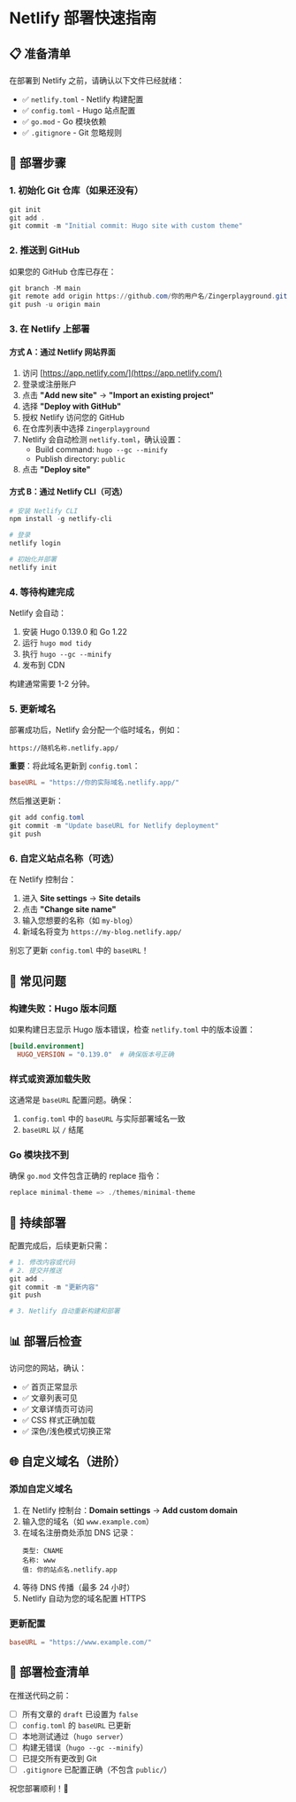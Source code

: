 # Netlify 部署快速指南

## 📋 准备清单

在部署到 Netlify 之前，请确认以下文件已经就绪：

- ✅ `netlify.toml` - Netlify 构建配置
- ✅ `config.toml` - Hugo 站点配置
- ✅ `go.mod` - Go 模块依赖
- ✅ `.gitignore` - Git 忽略规则

## 🚀 部署步骤

### 1. 初始化 Git 仓库（如果还没有）

```powershell
git init
git add .
git commit -m "Initial commit: Hugo site with custom theme"
```

### 2. 推送到 GitHub

如果您的 GitHub 仓库已存在：

```powershell
git branch -M main
git remote add origin https://github.com/你的用户名/Zingerplayground.git
git push -u origin main
```

### 3. 在 Netlify 上部署

#### 方式 A：通过 Netlify 网站界面

1. 访问 [https://app.netlify.com/](https://app.netlify.com/)
2. 登录或注册账户
3. 点击 **"Add new site"** → **"Import an existing project"**
4. 选择 **"Deploy with GitHub"**
5. 授权 Netlify 访问您的 GitHub
6. 在仓库列表中选择 `Zingerplayground`
7. Netlify 会自动检测 `netlify.toml`，确认设置：
   - Build command: `hugo --gc --minify`
   - Publish directory: `public`
8. 点击 **"Deploy site"**

#### 方式 B：通过 Netlify CLI（可选）

```powershell
# 安装 Netlify CLI
npm install -g netlify-cli

# 登录
netlify login

# 初始化并部署
netlify init
```

### 4. 等待构建完成

Netlify 会自动：
1. 安装 Hugo 0.139.0 和 Go 1.22
2. 运行 `hugo mod tidy`
3. 执行 `hugo --gc --minify`
4. 发布到 CDN

构建通常需要 1-2 分钟。

### 5. 更新域名

部署成功后，Netlify 会分配一个临时域名，例如：
```
https://随机名称.netlify.app/
```

**重要**：将此域名更新到 `config.toml`：

```toml
baseURL = "https://你的实际域名.netlify.app/"
```

然后推送更新：

```powershell
git add config.toml
git commit -m "Update baseURL for Netlify deployment"
git push
```

### 6. 自定义站点名称（可选）

在 Netlify 控制台：
1. 进入 **Site settings** → **Site details**
2. 点击 **"Change site name"**
3. 输入您想要的名称（如 `my-blog`）
4. 新域名将变为 `https://my-blog.netlify.app/`

别忘了更新 `config.toml` 中的 `baseURL`！

## 🔧 常见问题

### 构建失败：Hugo 版本问题

如果构建日志显示 Hugo 版本错误，检查 `netlify.toml` 中的版本设置：

```toml
[build.environment]
  HUGO_VERSION = "0.139.0"  # 确保版本号正确
```

### 样式或资源加载失败

这通常是 `baseURL` 配置问题。确保：
1. `config.toml` 中的 `baseURL` 与实际部署域名一致
2. `baseURL` 以 `/` 结尾

### Go 模块找不到

确保 `go.mod` 文件包含正确的 replace 指令：

```go
replace minimal-theme => ./themes/minimal-theme
```

## 🔄 持续部署

配置完成后，后续更新只需：

```powershell
# 1. 修改内容或代码
# 2. 提交并推送
git add .
git commit -m "更新内容"
git push

# 3. Netlify 自动重新构建和部署
```

## 📊 部署后检查

访问您的网站，确认：

- ✅ 首页正常显示
- ✅ 文章列表可见
- ✅ 文章详情页可访问
- ✅ CSS 样式正确加载
- ✅ 深色/浅色模式切换正常

## 🌐 自定义域名（进阶）

### 添加自定义域名

1. 在 Netlify 控制台：**Domain settings** → **Add custom domain**
2. 输入您的域名（如 `www.example.com`）
3. 在域名注册商处添加 DNS 记录：
   ```
   类型: CNAME
   名称: www
   值: 你的站点名.netlify.app
   ```
4. 等待 DNS 传播（最多 24 小时）
5. Netlify 自动为您的域名配置 HTTPS

### 更新配置

```toml
baseURL = "https://www.example.com/"
```

## 📝 部署检查清单

在推送代码之前：

- [ ] 所有文章的 `draft` 已设置为 `false`
- [ ] `config.toml` 的 `baseURL` 已更新
- [ ] 本地测试通过（`hugo server`）
- [ ] 构建无错误（`hugo --gc --minify`）
- [ ] 已提交所有更改到 Git
- [ ] `.gitignore` 已配置正确（不包含 `public/`）

祝您部署顺利！🎉

